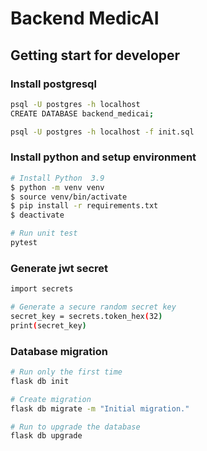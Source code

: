 # Backend MedicAI

## Getting start for developer

### Install postgresql 

```bash
psql -U postgres -h localhost
CREATE DATABASE backend_medicai;

psql -U postgres -h localhost -f init.sql
```

### Install python and setup environment

```bash
# Install Python  3.9
$ python -m venv venv
$ source venv/bin/activate
$ pip install -r requirements.txt
$ deactivate

# Run unit test
pytest
```

### Generate jwt secret

```bash
import secrets

# Generate a secure random secret key
secret_key = secrets.token_hex(32)
print(secret_key)
```

### Database migration

```bash
# Run only the first time
flask db init

# Create migration
flask db migrate -m "Initial migration."

# Run to upgrade the database
flask db upgrade
```
